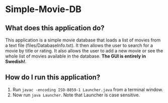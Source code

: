 # Simple-Movie-DB

## What does this application do?

This application is a simple movie database that loads a list of movies from a text file (files/DatabaseInfo.txt). It then allows the user to search for a movie by title or rating. It also allows the user to add a new movie or see the whole list of movies available in the database. **The GUI is entirely in Swedish!**.

## How do I run this application?
1. Run `javac -encoding ISO-8859-1 Launcher.java` from a terminal window.
2. Now run `java Launcher`. Note that Launcher is case sensitive.
